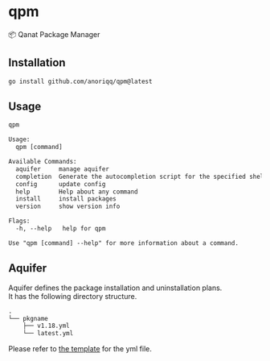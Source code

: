 # qpm
📦 Qanat Package Manager

## Installation
```sh
go install github.com/anoriqq/qpm@latest
```

## Usage
```txt
qpm

Usage:
  qpm [command]

Available Commands:
  aquifer     manage aquifer
  completion  Generate the autocompletion script for the specified shell
  config      update config
  help        Help about any command
  install     install packages
  version     show version info

Flags:
  -h, --help   help for qpm

Use "qpm [command] --help" for more information about a command.
```

## Aquifer
Aquifer defines the package installation and uninstallation plans.  
It has the following directory structure.

```txt
.
└── pkgname
    ├── v1.18.yml
    └── latest.yml
```

Please refer to [the template](https://github.com/anoriqq/qpm/blob/b600c503f98c4d68ac0428dc03e36505988c2826/template/pkgname/latest.yml) for the yml file.
